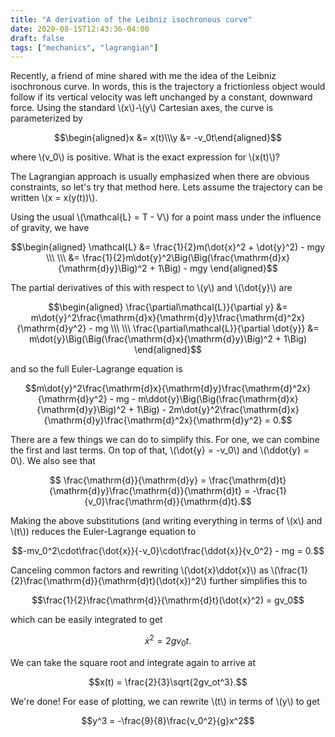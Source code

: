 ```yaml
---
title: "A derivation of the Leibniz isochronous curve"
date: 2020-08-15T12:43:36-04:00
draft: false
tags: ["mechanics", "lagrangian"]
---
```


Recently, a friend of mine shared with me the idea of the Leibniz isochronous curve.
In words, this is the trajectory a frictionless object would follow if its vertical
velocity was left unchanged by a constant, downward force. Using the standard
\\(x\\)-\\(y\\) Cartesian axes, the curve is parameterized by

$$\begin{aligned}x &= x(t)\\\y &= -v_0t\end{aligned}$$

where \\(v_0\\) is positive. What is the exact expression for \\(x(t)\\)?

The Lagrangian approach is usually emphasized when there are obvious constraints,
so let's try that method here. Lets assume the trajectory can be written
\\(x = x(y(t))\\).

Using the usual \\(\mathcal{L} = T - V\\) for a point mass under the influence of gravity, we have

$$\begin{aligned}
\mathcal{L} &= \frac{1}{2}m(\dot{x}^2 + \dot{y}^2) - mgy \\\ \\\ &= \frac{1}{2}m\dot{y}^2\Big(\Big(\frac{\mathrm{d}x}{\mathrm{d}y}\Big)^2 + 1\Big) - mgy
\end{aligned}$$

The partial derivatives of this with respect to \\(y\\) and \\(\dot{y}\\) are

$$\begin{aligned}
\frac{\partial\mathcal{L}}{\partial y} &= m\dot{y}^2\frac{\mathrm{d}x}{\mathrm{d}y}\frac{\mathrm{d}^2x}{\mathrm{d}y^2} - mg \\\ \\\ \frac{\partial\mathcal{L}}{\partial \dot{y}} &= m\dot{y}\Big(\Big(\frac{\mathrm{d}x}{\mathrm{d}y}\Big)^2 + 1\Big)
\end{aligned}$$

and so the full Euler-Lagrange equation is

$$m\dot{y}^2\frac{\mathrm{d}x}{\mathrm{d}y}\frac{\mathrm{d}^2x}{\mathrm{d}y^2} - mg - m\ddot{y}\Big(\Big(\frac{\mathrm{d}x}{\mathrm{d}y}\Big)^2 + 1\Big) - 2m\dot{y}^2\frac{\mathrm{d}x}{\mathrm{d}y}\frac{\mathrm{d}^2x}{\mathrm{d}y^2} = 0.$$

There are a few things we can do to simplify this. For one, we can combine the first and last terms. On top of that, \\(\dot{y} = -v_0\\) and \\(\ddot{y} = 0\\). We also see that

$$ \frac{\mathrm{d}}{\mathrm{d}y} = \frac{\mathrm{d}t}{\mathrm{d}y}\frac{\mathrm{d}}{\mathrm{d}t} = -\frac{1}{v_0}\frac{\mathrm{d}}{\mathrm{d}t}.$$

Making the above substitutions (and writing everything in terms of \\(x\\) and \\(t\\)) reduces the Euler-Lagrange equation to 

$$-mv_0^2\cdot\frac{\dot{x}}{-v_0}\cdot\frac{\ddot{x}}{v_0^2} - mg = 0.$$

Canceling common factors and rewriting \\(\dot{x}\ddot{x}\\) as \\(\frac{1}{2}\frac{\mathrm{d}}{\mathrm{d}t}(\dot{x})^2\\) further simplifies this to

$$\frac{1}{2}\frac{\mathrm{d}}{\mathrm{d}t}(\dot{x}^2) = gv_0$$

which can be easily integrated to get

$$\dot{x}^2 = 2gv_0t.$$

We can take the square root and integrate again to arrive at 

$$x(t) = \frac{2}{3}\sqrt{2gv_ot^3}.$$

We're done! For ease of plotting, we can rewrite \\(t\\) in terms of \\(y\\) to get

$$y^3 = -\frac{9}{8}\frac{v_0^2}{g}x^2$$
